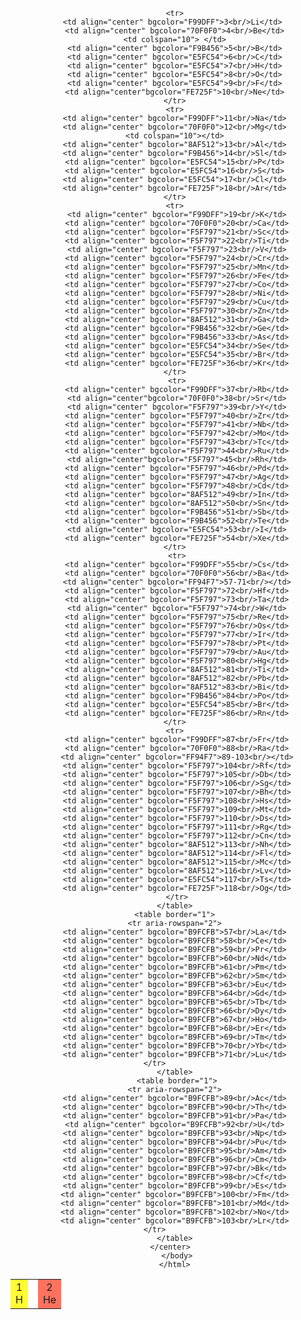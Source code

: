    <html>
   <head>
   <center>
   <title>Periodic Table </title>
   </head>
   <body>
   <table>
      <tr>
        <td align="center" bgcolor="FFFC33">1<br/>H</td>
        <td colspan="16"></td>
        <td align="center"bgcolor="FE725F">2<br/>He</td>
       </tr>
    
       <tr>
       <td align="center" bgcolor="F99DFF">3<br/>Li</td> 
       <td align="center" bgcolor="70F0F0">4<br/>Be</td>
       <td colspan="10"> </td>
       <td align="center" bgcolor="F9B456">5<br/>B</td>
       <td align="center" bgcolor="E5FC54">6<br/>C</td>
       <td align="center" bgcolor="E5FC54">7<br/>H</td>
       <td align="center" bgcolor="E5FC54">8<br/>O</td>
       <td align="center" bgcolor="E5FC54">9<br/>F</td>
       <td align="center"bgcolor="FE725F">10<br/>Ne</td>
       </tr>
       <tr>
       <td align="center" bgcolor="F99DFF">11<br/>Na</td>
       <td align="center" bgcolor="70F0F0">12<br/>Mg</td>
       <td colspan="10"></td>
       <td align="center" bgcolor="8AF512">13<br/>Al</td>
       <td align="center" bgcolor="F9B456">14<br/>Sl</td>
       <td align="center" bgcolor="E5FC54">15<br/>P</td>
       <td align="center" bgcolor="E5FC54">16<br/>S</td>
       <td align="center" bgcolor="E5FC54">17<br/>Cl</td>
       <td align="center" bgcolor="FE725F">18<br/>Ar</td>
       </tr>
       <tr>
        <td align="center" bgcolor="F99DFF">19<br/>K</td>
        <td align="center" bgcolor="70F0F0">20<br/>Ca</td>
        <td align="center" bgcolor="F5F797">21<br/>Sc</td>
        <td align="center" bgcolor="F5F797">22<br/>Ti</td>
        <td align="center" bgcolor="F5F797">23<br/>V</td>
        <td align="center" bgcolor="F5F797">24<br/>Cr</td>
        <td align="center" bgcolor="F5F797">25<br/>Mn</td>
        <td align="center" bgcolor="F5F797">26<br/>Fe</td>
        <td align="center" bgcolor="F5F797">27<br/>Co</td>
        <td align="center" bgcolor="F5F797">28<br/>Ni</td>
        <td align="center" bgcolor="F5F797">29<br/>Cu</td>
        <td align="center" bgcolor="F5F797">30<br/>Zn</td>
        <td align="center" bgcolor="8AF512">31<br/>Ga</td>
        <td align="center" bgcolor="F9B456">32<br/>Ge</td>
        <td align="center" bgcolor="F9B456">33<br/>As</td>
        <td align="center" bgcolor="E5FC54">34<br/>Se</td>
        <td align="center" bgcolor="E5FC54">35<br/>Br</td>
        <td align="center" bgcolor="FE725F">36<br/>Kr</td>
       </tr>
        <tr>
        <td align="center" bgcolor="F99DFF">37<br/>Rb</td>
        <td align="center"bgcolor="70F0F0">38<br/>Sr</td>
        <td align="center" bgcolor="F5F797">39<br/>Y</td>
        <td align="center" bgcolor="F5F797">40<br/>Zr</td>
        <td align="center" bgcolor="F5F797">41<br/>Nb</td>
        <td align="center" bgcolor="F5F797">42<br/>Mo</td>
        <td align="center" bgcolor="F5F797">43<br/>Tc</td>
        <td align="center" bgcolor="F5F797">44<br/>Ru</td>
        <td align="center"bgcolor="F5F797">45<br/>Rh</td>
        <td align="center" bgcolor="F5F797">46<br/>Pd</td>
        <td align="center" bgcolor="F5F797">47<br/>Ag</td>
        <td align="center" bgcolor="F5F797">48<br/>Cd</td>
        <td align="center" bgcolor="8AF512">49<br/>In</td>
        <td align="center" bgcolor="8AF512">50<br/>Sn</td>
        <td align="center" bgcolor="F9B456">51<br/>Sb</td>
        <td align="center" bgcolor="F9B456">52<br/>Te</td>
        <td align="center" bgcolor="E5FC54">53<br/>I</td>
        <td align="center" bgcolor="FE725F">54<br/>Xe</td>
       </tr>
        <tr>
        <td align="center" bgcolor="F99DFF">55<br/>Cs</td>
        <td align="center" bgcolor="70F0F0">56<br/>Ba</td>
        <td align="center" bgcolor="FF94F7">57-71<br/></td>
        <td align="center" bgcolor="F5F797">72<br/>Hf</td>
        <td align="center" bgcolor="F5F797">73<br/>Ta</td>
        <td align="center" bgcolor="F5F797">74<br/>W</td>
        <td align="center" bgcolor="F5F797">75<br/>Re</td>
        <td align="center" bgcolor="F5F797">76<br/>Os</td>
        <td align="center" bgcolor="F5F797">77<br/>Ir</td>
        <td align="center" bgcolor="F5F797">78<br/>Pt</td>
        <td align="center" bgcolor="F5F797">79<br/>Au</td>
        <td align="center" bgcolor="F5F797">80<br/>Hg</td>
        <td align="center" bgcolor="8AF512">81<br/>Ti</td>
        <td align="center" bgcolor="8AF512">82<br/>Pb</td>
        <td align="center" bgcolor="8AF512">83<br/>Bi</td>
        <td align="center" bgcolor="F9B456">84<br/>Po</td>
        <td align="center" bgcolor="E5FC54">85<br/>Br</td>
        <td align="center" bgcolor="FE725F">86<br/>Rn</td>
       </tr>
       <tr>
        <td align="center" bgcolor="F99DFF">87<br/>Fr</td>
        <td align="center" bgcolor="70F0F0">88<br/>Ra</td>
        <td align="center" bgcolor="FF94F7">89-103<br/></td>
        <td align="center" bgcolor="F5F797">104<br/>Rf</td>
        <td align="center" bgcolor="F5F797">105<br/>Db</td>
        <td align="center" bgcolor="F5F797">106<br/>Sg</td>
        <td align="center" bgcolor="F5F797">107<br/>Bh</td>
        <td align="center" bgcolor="F5F797">108<br/>Hs</td>
        <td align="center" bgcolor="F5F797">109<br/>Mt</td>
        <td align="center" bgcolor="F5F797">110<br/>Ds</td>
        <td align="center" bgcolor="F5F797">111<br/>Rg</td>
        <td align="center" bgcolor="F5F797">112<br/>Cn</td>
        <td align="center" bgcolor="8AF512">113<br/>Nh</td>
        <td align="center" bgcolor="8AF512">114<br/>Fl</td>
        <td align="center" bgcolor="8AF512">115<br/>Mc</td>
        <td align="center" bgcolor="8AF512">116<br/>Lv</td>
        <td align="center" bgcolor="E5FC54">117<br/>Ts</td>
        <td align="center" bgcolor="FE725F">118<br/>Og</td>
        </tr>
       </table>
       <table border="1">
       <tr aria-rowspan="2">
       <td align="center" bgcolor="B9FCFB">57<br/>La</td>
       <td align="center" bgcolor="B9FCFB">58<br/>Ce</td>
       <td align="center" bgcolor="B9FCFB">59<br/>Pr</td>
       <td align="center" bgcolor="B9FCFB">60<br/>Nd</td>
       <td align="center" bgcolor="B9FCFB">61<br/>Pm</td>
       <td align="center" bgcolor="B9FCFB">62<br/>Sm</td>
       <td align="center" bgcolor="B9FCFB">63<br/>Eu</td>
       <td align="center" bgcolor="B9FCFB">64<br/>Gd</td>
       <td align="center" bgcolor="B9FCFB">65<br/>Tb</td>
       <td align="center" bgcolor="B9FCFB">66<br/>Dy</td>
       <td align="center" bgcolor="B9FCFB">67<br/>Ho</td>
       <td align="center" bgcolor="B9FCFB">68<br/>Er</td>
       <td align="center" bgcolor="B9FCFB">69<br/>Tm</td>
       <td align="center" bgcolor="B9FCFB">70<br/>Yb</td>
       <td align="center" bgcolor="B9FCFB">71<br/>Lu</td>
       </tr>         
       </table>
        <table border="1">
       <tr aria-rowspan="2">
       <td align="center" bgcolor="B9FCFB">89<br/>Ac</td>
       <td align="center" bgcolor="B9FCFB">90<br/>Th</td>
       <td align="center" bgcolor="B9FCFB">91<br/>Pa</td>
       <td align="center" bgcolor="B9FCFB">92<br/>U</td>
       <td align="center" bgcolor="B9FCFB">93<br/>Np</td>
       <td align="center" bgcolor="B9FCFB">94<br/>Pu</td>
       <td align="center" bgcolor="B9FCFB">95<br/>Am</td>
       <td align="center" bgcolor="B9FCFB">96<br/>Cm</td>
       <td align="center" bgcolor="B9FCFB">97<br/>Bk</td>
       <td align="center" bgcolor="B9FCFB">98<br/>Cf</td>
       <td align="center" bgcolor="B9FCFB">99<br/>Es</td>
       <td align="center" bgcolor="B9FCFB">100<br/>Fm</td>
       <td align="center" bgcolor="B9FCFB">101<br/>Md</td>
       <td align="center" bgcolor="B9FCFB">102<br/>No</td>
       <td align="center" bgcolor="B9FCFB">103<br/>Lr</td>
       </tr>         
       </table>
     </center>
        </body>
       </html>
